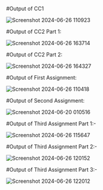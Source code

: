 #Output of CC1

![Screenshot 2024-06-26 110923](https://github.com/theamaan/InfiniteTraining/assets/90848726/423a39b4-f00e-41d3-a873-89c3ea002e48)


#Output of CC2 Part 1:

![Screenshot 2024-06-26 163714](https://github.com/theamaan/InfiniteTraining/assets/90848726/400f24ec-6afd-4006-907a-cdb772b0392d)


#Output of CC2 Part 2:

![Screenshot 2024-06-26 164327](https://github.com/theamaan/InfiniteTraining/assets/90848726/3ececf6f-751b-42f0-90fa-761f8ab274ce)


#Output of First Assignment:

![Screenshot 2024-06-26 110418](https://github.com/theamaan/InfiniteTraining/assets/90848726/23d01352-ea46-47bc-a3a7-a085094f4e2a)


#Output of Second Assignment:

![Screenshot 2024-06-20 010516](https://github.com/theamaan/InfiniteTraining/assets/90848726/72d32549-68c1-4b16-9c83-ff02f5ac2e21)


#Output of Third Assignment Part 1:-

![Screenshot 2024-06-26 115647](https://github.com/theamaan/InfiniteTraining/assets/90848726/ef589260-47a2-4a35-a3bc-d52247ce681a)


#Output of Third Assignment Part 2:-

![Screenshot 2024-06-26 120152](https://github.com/theamaan/InfiniteTraining/assets/90848726/2b3aa1fd-bfc0-4c9a-94a1-aaded77b2291)


#Output of Third Assignment Part 3:-

![Screenshot 2024-06-26 122012](https://github.com/theamaan/InfiniteTraining/assets/90848726/0dbced79-27cc-408b-8484-5733bca185fe)

